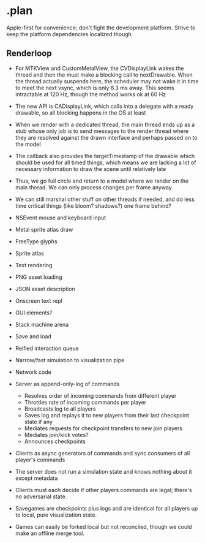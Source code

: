 .plan
=====

Apple-first for convenience; don't fight the development platform.  Strive to
keep the platform dependencies localized though

Renderloop
----------
- For MTKView and CustomMetalView, the CVDisplayLink wakes the thread and then
  the must make a blocking call to nextDrawable.  When the thread actually
  suspends here, the scheduler may not wake it in time to meet the next vsync,
  which is only 8.3 ms away.  This seems intractable at 120 Hz, though the
  method works ok at 60 Hz
- The new API is CADisplayLink, which calls into a delegate with a ready
  drawable, so all blocking happens in the OS at least
- When we render with a dedicated thread, the main thread ends up as a stub
  whose only job is to send messages to the render thread where they are
  resolved against the drawn interface and perhaps passed on to the model
- The callback also provides the targetTimestamp of the drawable which should
  be used for all timed things, which means we are lacking a lot of necessary
  information to draw the scene until relatively late
- Thus, we go full circle and return to a model where we render on the main
  thread.  We can only process changes per frame anyway.
- We can still marshal other stuff on other threads if needed, and do less
  time critical things (like bloom? shadows?) one frame behind?

- NSEvent mouse and keyboard input
- Metal sprite atlas draw

- FreeType glyphs
- Sprite atlas
- Text rendering
- PNG asset loading
- JSON asset description

- Onscreen text repl
- GUI elements?

- Stack machine arena
- Save and load
- Reified interaction queue

- Narrow/fast simulation to visualization pipe 

- Network code
- Server as append-only-log of commands
  - Resolves order of incoming commands from different player
  - Throttles rate of incoming commands per player
  - Broadcasts log to all players
  - Saves log and replays it to new players from their last checkpoint state if any
  - Mediates requests for checkpoint transfers to new join players
  - Mediates join/kick votes?
  - Announces checkpoints 
- Clients as async generators of commands and sync consumers of all player's commands
- The server does not run a simulation state and knows nothing about it except
  metadata
- Clients must each decide if other players commands are legal; there's no
  adversarial state.
- Savegames are checkpoints plus logs and are identical for all players up
  to local, pure visualization state.
- Games can easily be forked local but not reconciled, though we could make an
  offline merge tool.

